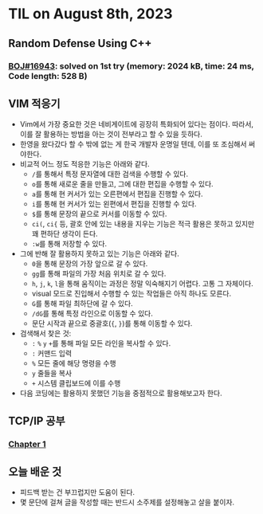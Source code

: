 # **TIL on August 8th, 2023**

## Random Defense Using C++
### [BOJ#16943](/Problem%20Solving/boj/random%20defense/16943-08-08-2023.cpp): solved on 1st try (memory: 2024 kB, time: 24 ms, Code length: 528 B)

## VIM 적응기
* Vim에서 가장 중요한 것은 네비게이트에 굉장히 특화되어 있다는 점이다. 따라서, 이를 잘 활용하는 방법을 아는 것이 전부라고 할 수 있을 듯하다.
* 한영을 왔다갔다 할 수 밖에 없는 게 한국 개발자 운명일 텐데, 이를 또 조심해서 써야한다.
* 비교적 어느 정도 적응한 기능은 아래와 같다.
  - `/`를 통해서 특정 문자열에 대한 검색을 수행할 수 있다.
  - `o`를 통해 새로운 줄을 만들고, 그에 대한 편집을 수행할 수 있다.
  - `a`를 통해 현 커서가 있는 오른편에서 편집을 진행할 수 있다.
  - `i`를 통해 현 커서가 있는 왼편에서 편집을 진행할 수 있다.
  - `$`를 통해 문장의 끝으로 커서를 이동할 수 있다.
  - `ci(`, `ci{` 등, 괄호 안에 있는 내용을 지우는 기능은 적극 활용은 못하고 있지만 꽤 편하단 생각이 든다.
  - `:w`를 통해 저장할 수 있다.
* 그에 반해 잘 활용하지 못하고 있는 기능은 아래와 같다.
  - `0`을 통해 문장의 가장 앞으로 갈 수 있다.
  - `gg`를 통해 파일의 가장 처음 위치로 갈 수 있다. 
  - `h`, `j`, `k`, `l`을 통해 움직이는 과정은 정말 익숙해지기 어렵다. 고통 그 자체이다.
  - visual 모드로 진입해서 수행할 수 있는 작업들은 아직 하나도 모른다.
  - `G`를 통해 파일 최하단에 갈 수 있다.
  - `/dG`를 통해 특정 라인으로 이동할 수 있다.
  - 문단 시작과 끝으로 중괄호(`{`, `}`)를 통해 이동할 수 있다.
* 검색해서 찾은 것:
  - `:` `%` `y` `+`를 통해 파일 모든 라인을 복사할 수 있다.
  - `:` 커맨드 입력
  - `%` 모든 줄에 해당 명령을 수행
  - `y` 줄들을 복사
  - `+` 시스템 클립보드에 이를 수행
* 다음 코딩에는 활용하지 못했던 기능을 중점적으로 활용해보고자 한다.

## TCP/IP 공부
### [Chapter 1](/Computer%20science/study/TCPIP/ch1-08-08-2023.md)

## 오늘 배운 것
* 피드백 받는 건 부끄럽지만 도움이 된다.
* 몇 문단에 걸쳐 글을 작성할 때는 반드시 소주제를 설정해놓고 살을 붙이자.